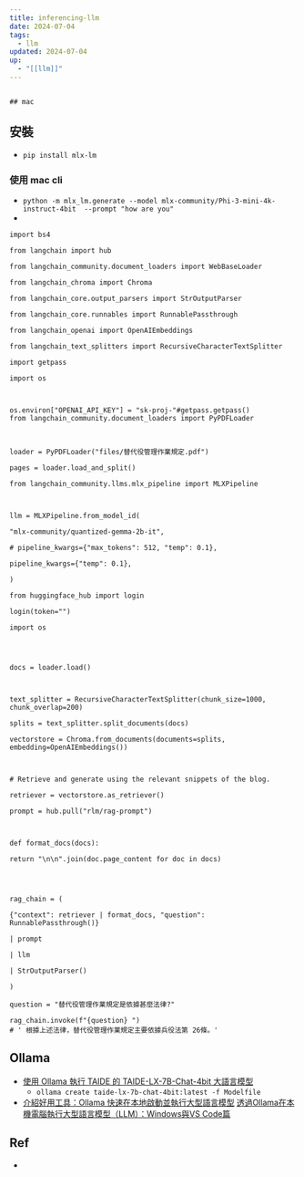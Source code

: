```yaml
---
title: inferencing-llm
date: 2024-07-04
tags:
  - llm
updated: 2024-07-04
up:
  - "[[llm]]"
---
```

                                                                                                                                                                                                                                                                                                                                                                                                                                                                                                                                                                                                                                                                                                                                                                                                                                                                                                                                                                                                                                                                                                                                                                                                                                                                                                                                                                                                                                                                                                                                                                                                                                                                                                                                                                                                                                                                                                                                                                                                                                                                                                                                                                                                                                   ## mac
## 安裝
- `pip install mlx-lm`
### 使用 mac cli
- `python -m mlx_lm.generate --model mlx-community/Phi-3-mini-4k-instruct-4bit  --prompt "how are you"`
- 

```
import bs4

from langchain import hub

from langchain_community.document_loaders import WebBaseLoader

from langchain_chroma import Chroma

from langchain_core.output_parsers import StrOutputParser

from langchain_core.runnables import RunnablePassthrough

from langchain_openai import OpenAIEmbeddings

from langchain_text_splitters import RecursiveCharacterTextSplitter
```

```
import getpass

import os

  

os.environ["OPENAI_API_KEY"] = "sk-proj-"#getpass.getpass()
from langchain_community.document_loaders import PyPDFLoader

  

loader = PyPDFLoader("files/替代役管理作業規定.pdf")

pages = loader.load_and_split()

```

```
from langchain_community.llms.mlx_pipeline import MLXPipeline

  

llm = MLXPipeline.from_model_id(

"mlx-community/quantized-gemma-2b-it",

# pipeline_kwargs={"max_tokens": 512, "temp": 0.1},

pipeline_kwargs={"temp": 0.1},

)
```

```
from huggingface_hub import login

login(token="")
```
```
import os

  
  

docs = loader.load()

  

text_splitter = RecursiveCharacterTextSplitter(chunk_size=1000, chunk_overlap=200)

splits = text_splitter.split_documents(docs)

vectorstore = Chroma.from_documents(documents=splits, embedding=OpenAIEmbeddings())

  

# Retrieve and generate using the relevant snippets of the blog.

retriever = vectorstore.as_retriever()

prompt = hub.pull("rlm/rag-prompt")

  

def format_docs(docs):

return "\n\n".join(doc.page_content for doc in docs)

  
  

rag_chain = (

{"context": retriever | format_docs, "question": RunnablePassthrough()}

| prompt

| llm

| StrOutputParser()

)
```

```
question = "替代役管理作業規定是依據甚麼法律?"

rag_chain.invoke(f"{question} ")
# ' 根據上述法律，替代役管理作業規定主要依據兵役法第 26條。'
```

## Ollama 
-  [使用 Ollama 執行 TAIDE 的 TAIDE-LX-7B-Chat-4bit 大語言模型](https://blog.miniasp.com/post/2024/04/17/Run-TAIDE-LX-7B-Chat-4bit-model-in-Ollama)
	- `ollama create taide-lx-7b-chat-4bit:latest -f Modelfile`
-  [介紹好用工具：Ollama 快速在本地啟動並執行大型語言模型](https://blog.miniasp.com/post/2024/03/04/Useful-tool-Ollama)
[透過Ollama在本機電腦執行大型語言模型（LLM）：Windows與VS Code篇](https://swf.com.tw/?p=1952)
## Ref
- 
